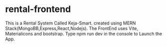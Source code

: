 # rental-frontend
This is a Rental System Called Keja-Smart.
created using MERN Stack(MongoBB,Express,React,Nodejs).
The FrontEnd uses Vite, Materialicons and bootstrap.
Type npm run dev in the console to Launch the App.
